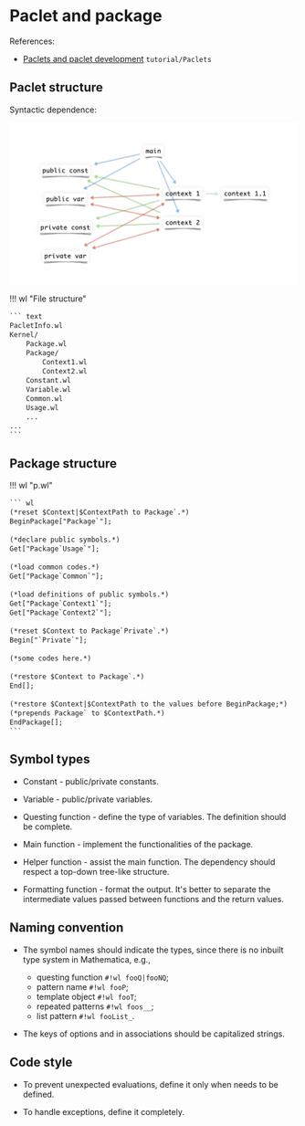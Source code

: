 # Paclet and package

References:

* [Paclets and paclet development](https://www.wolframcloud.com/obj/tgayley/Published/PacletDevelopment.nb) `tutorial/Paclets`

## Paclet structure

Syntactic dependence:

![paclet](paclet.png)

!!! wl "File structure"

    ``` text
    PacletInfo.wl
    Kernel/
        Package.wl
        Package/
            Context1.wl
            Context2.wl
        Constant.wl
        Variable.wl
        Common.wl
        Usage.wl
        ...
    ...
    ```

## Package structure

!!! wl "p.wl"

    ``` wl
    (*reset $Context|$ContextPath to Package`.*)
    BeginPackage["Package`"];

    (*declare public symbols.*)
    Get["Package`Usage`"];

    (*load common codes.*)
    Get["Package`Common`"];

    (*load definitions of public symbols.*)
    Get["Package`Context1`"];
    Get["Package`Context2`"];

    (*reset $Context to Package`Private`.*)
    Begin["`Private`"];

    (*some codes here.*)

    (*restore $Context to Package`.*)
    End[];

    (*restore $Context|$ContextPath to the values before BeginPackage;*)
    (*prepends Package` to $ContextPath.*)
    EndPackage[];
    ```

## Symbol types

* Constant - public/private constants.

* Variable - public/private variables.

* Questing function -  define the type of variables. The definition should be complete.

* Main function - implement the functionalities of the package.

* Helper function - assist the main function. The dependency should respect a top-down tree-like structure.

* Formatting function - format the output. It's better to separate the intermediate values passed between functions and the return values.

## Naming convention

* The symbol names should indicate the types, since there is no inbuilt type system in Mathematica, e.g.,

    * questing function `#!wl fooQ|fooNQ`;
    * pattern name `#!wl fooP`;
    * template object `#!wl fooT`;
    * repeated patterns `#!wl foos__`;
    * list pattern `#!wl fooList_`.

* The keys of options and in associations should be capitalized strings.

## Code style

* To prevent unexpected evaluations, define it only when needs to be defined.

* To handle exceptions, define it completely.
